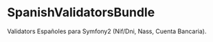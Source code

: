 SpanishValidatorsBundle
=======================

Validators Españoles para Symfony2 (Nif/Dni, Nass, Cuenta Bancaria).
